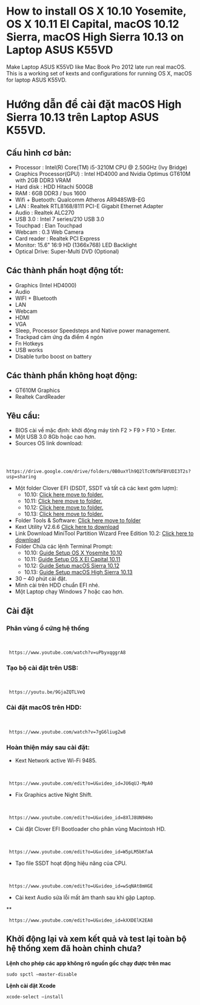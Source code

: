 # How to install OS X 10.10 Yosemite, OS X 10.11 El Capital, macOS 10.12 Sierra, macOS High Sierra 10.13 on Laptop ASUS K55VD

Make Laptop ASUS K55VD like Mac Book Pro 2012 late run real macOS.
This is a working set of kexts and configurations for running OS X, macOS for laptop ASUS K55VD.


# Hướng dẫn để cài đặt macOS High Sierra 10.13 trên Laptop ASUS K55VD.

## Cấu hình cơ bản:
  - Processor : Intel(R) Core(TM) i5-3210M CPU @ 2.50GHz (Ivy Bridge)
  - Graphics Processor(GPU) : Intel HD4000 and Nvidia Optimus GT610M with 2GB DDR3 VRAM
  - Hard disk : HDD Hitachi 500GB
  - RAM : 6GB DDR3 / bus 1600
  - Wifi + Buetooth: Qualcomm Atheros AR9485WB-EG
  - LAN : Realtek RTL8168/8111 PCI-E Gigabit Ethernet Adapter
  - Audio : Realtek ALC270
  - USB 3.0 : Intel 7 series/210 USB 3.0
  - Touchpad : Elan Touchpad
  - Webcam : 0.3 Web Camera
  - Card reader : Realtek PCI Express
  - Monitor: 15.6" 16:9 HD (1366x768) LED Backlight
  - Optical Drive: Super-Multi DVD (Optional) 

## Các thành phần hoạt động tốt:
  - Graphics (Intel HD4000)
  - Audio
  - WIFI + Bluetooth
  - LAN
  - Webcam
  - HDMI
  - VGA
  - Sleep, Processor Speedsteps and Native power management.
  - Trackpad cảm ứng đa điểm 4 ngón
  - Fn Hotkeys
  - USB works
  - Disable turbo boost on battery

## Các thành phần không hoạt động:
  - GT610M Graphics
  - Realtek CardReader

## Yêu cầu: 
  - BIOS cài về mặc định: khởi động máy tính F2 &gt; F9 &gt; F10 &gt; Enter.
  - Một USB 3.0 8Gb hoặc cao hơn.
  - Sources OS link download: 

  **&nbsp;** 

       https://drive.google.com/drive/folders/0B0uxYlh9Q2lTc0NfbFBYUDI3T2s?usp=sharing

  - Một folder Clover EFI (DSDT, SSDT và tất cả các kext gơm lượm): 
  	- 10.10: <a href="/10.10">Click here move to folder.</a>
  	- 10.11: <a href="/10.11">Click here move to folder.</a>
  	- 10.12: <a href="/10.12">Click here move to folder.</a>
  	- 10.13: <a href="/10.13">Click here move to folder.</a>
  - Folder Tools &amp; Software: <a href="/Software">Click here move to folder</a>
  - Kext Utility V2.6.6 <a href="https://cvad-mac.narod.ru/files/Kext_Utility.app.v2.6.6.zip" target="_blank">Click here to download</a>
  - Link Download MiniTool Partition Wizard Free Edition 10.2: <a href="https://download3.minitool.com/pw10/pw10-free.exe" target="_blank">Click here to download</a>
  - Folder Chứa các lệnh Terminal Prompt: 
	- 10.10: <a href="/Command Prompt/Guide Setup OS X Yosemite 10.10.txt">Guide Setup OS X Yosemite 10.10</a>
	- 10.11: <a href="/Command Prompt/Guide Setup OS X El Capital 10.11.txt">Guide Setup OS X El Capital 10.11</a>
	- 10.12: <a href="/Command Prompt/Guide Setup macOS Sierra 10.12.txt">Guide Setup macOS Sierra 10.12</a>
	- 10.13: <a href="/Command Prompt/Guide Setup macOS High Sierra 10.13.txt">Guide Setup macOS High Sierra 10.13</a>
  - 30 – 40 phút cài đặt.
  - Mình cài trên HDD chuẩn EFI nhé.
  - Một Laptop chạy Windows 7 hoặc cao hơn.

## Cài đặt

### Phân vùng ổ cứng hệ thống

  **&nbsp;**

     https://www.youtube.com/watch?v=uPbyxqggrA8

### Tạo bộ cài đặt trên USB:  

  **&nbsp;**

     https://youtu.be/9GjaZQTLVeQ

### Cài đặt macOS trên HDD:

  **&nbsp;**

     https://www.youtube.com/watch?v=7gG6liug2w8

### Hoàn thiện máy sau cài đặt: 
  - Kext Network active Wi-Fi 9485.

  **&nbsp;**

     https://www.youtube.com/edit?o=U&video_id=JU6qUJ-MpA0

  - Fix Graphics active Night Shift.

  **&nbsp;**

     https://www.youtube.com/edit?o=U&video_id=8XlJ8UN94Ho
     
  - Cài đặt Clover EFI Bootloader cho phân vùng Macintosh HD.

  **&nbsp;**

     https://www.youtube.com/edit?o=U&video_id=W5pLM5bKfaA

  - Tạo file SSDT hoạt động hiệu năng của CPU.  

  **&nbsp;** 

     https://www.youtube.com/edit?o=U&video_id=wSqNAt8mHGE

  - Cài kext Audio sửa lỗi mất âm thanh sau khi gập Laptop.  

  **&nbsp; 

     https://www.youtube.com/edit?o=U&video_id=kXXDElK2EA8

## Khởi động lại và xem kết quả và test lại toàn bộ hệ thống xem đã hoàn chỉnh chưa?
**Lệnh cho phép các app không rõ nguồn gốc chạy được trên mac**

	sudo spctl —master-disable

**Lệnh cài đặt Xcode**

	xcode-select —install



